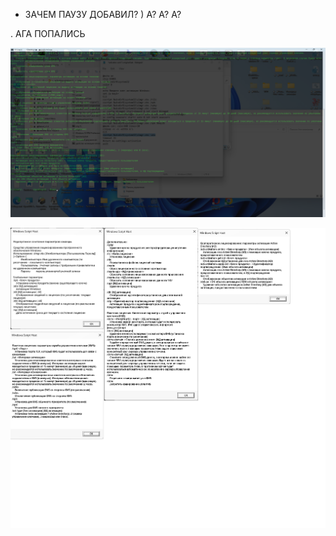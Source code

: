 - ЗАЧЕМ ПАУЗУ ДОБАВИЛ? ) А? А? А?

.
АГА ПОПАЛИСЬ

![1](https://github.com/selecitevww/MICROSOFT-WINDOWS-11-HOME-ACTIVATING-OFFICIAL-KMS/blob/main/fss.png)

![2](https://github.com/selecitevww/MICROSOFT-WINDOWS-11-HOME-ACTIVATING-OFFICIAL-KMS/blob/main/ua.png)
